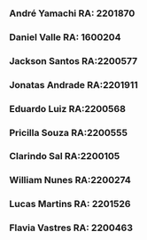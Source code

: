 <h3>André Yamachi RA: 2201870</h3>
<h3>Daniel Valle RA: 1600204</h3>
<h3>Jackson Santos RA:2200577</h3>
<h3>Jonatas Andrade RA:2201911</h3>
<h3>Eduardo Luiz RA:2200568</h3>
<h3>Pricilla Souza RA:2200555</h3>
<h3>Clarindo Sal RA:2200105</h3>
<h3>William Nunes RA:2200274</h3>
<h3>Lucas Martins RA: 2201526</h3>
<h3>Flavia Vastres RA: 2200463</h3>